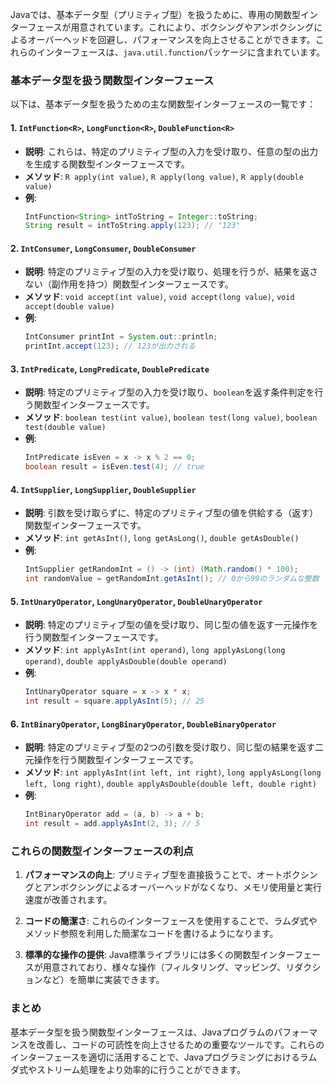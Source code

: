 Javaでは、基本データ型（プリミティブ型）を扱うために、専用の関数型インターフェースが用意されています。これにより、ボクシングやアンボクシングによるオーバーヘッドを回避し、パフォーマンスを向上させることができます。これらのインターフェースは、`java.util.function`パッケージに含まれています。

### 基本データ型を扱う関数型インターフェース

以下は、基本データ型を扱うための主な関数型インターフェースの一覧です：

#### 1. `IntFunction<R>`, `LongFunction<R>`, `DoubleFunction<R>`
- **説明**: これらは、特定のプリミティブ型の入力を受け取り、任意の型の出力を生成する関数型インターフェースです。
- **メソッド**: `R apply(int value)`, `R apply(long value)`, `R apply(double value)`
- **例**:
  ```java
  IntFunction<String> intToString = Integer::toString;
  String result = intToString.apply(123); // "123"
  ```

#### 2. `IntConsumer`, `LongConsumer`, `DoubleConsumer`
- **説明**: 特定のプリミティブ型の入力を受け取り、処理を行うが、結果を返さない（副作用を持つ）関数型インターフェースです。
- **メソッド**: `void accept(int value)`, `void accept(long value)`, `void accept(double value)`
- **例**:
  ```java
  IntConsumer printInt = System.out::println;
  printInt.accept(123); // 123が出力される
  ```

#### 3. `IntPredicate`, `LongPredicate`, `DoublePredicate`
- **説明**: 特定のプリミティブ型の入力を受け取り、`boolean`を返す条件判定を行う関数型インターフェースです。
- **メソッド**: `boolean test(int value)`, `boolean test(long value)`, `boolean test(double value)`
- **例**:
  ```java
  IntPredicate isEven = x -> x % 2 == 0;
  boolean result = isEven.test(4); // true
  ```

#### 4. `IntSupplier`, `LongSupplier`, `DoubleSupplier`
- **説明**: 引数を受け取らずに、特定のプリミティブ型の値を供給する（返す）関数型インターフェースです。
- **メソッド**: `int getAsInt()`, `long getAsLong()`, `double getAsDouble()`
- **例**:
  ```java
  IntSupplier getRandomInt = () -> (int) (Math.random() * 100);
  int randomValue = getRandomInt.getAsInt(); // 0から99のランダムな整数
  ```

#### 5. `IntUnaryOperator`, `LongUnaryOperator`, `DoubleUnaryOperator`
- **説明**: 特定のプリミティブ型の値を受け取り、同じ型の値を返す一元操作を行う関数型インターフェースです。
- **メソッド**: `int applyAsInt(int operand)`, `long applyAsLong(long operand)`, `double applyAsDouble(double operand)`
- **例**:
  ```java
  IntUnaryOperator square = x -> x * x;
  int result = square.applyAsInt(5); // 25
  ```

#### 6. `IntBinaryOperator`, `LongBinaryOperator`, `DoubleBinaryOperator`
- **説明**: 特定のプリミティブ型の2つの引数を受け取り、同じ型の結果を返す二元操作を行う関数型インターフェースです。
- **メソッド**: `int applyAsInt(int left, int right)`, `long applyAsLong(long left, long right)`, `double applyAsDouble(double left, double right)`
- **例**:
  ```java
  IntBinaryOperator add = (a, b) -> a + b;
  int result = add.applyAsInt(2, 3); // 5
  ```

### これらの関数型インターフェースの利点

1. **パフォーマンスの向上**: プリミティブ型を直接扱うことで、オートボクシングとアンボクシングによるオーバーヘッドがなくなり、メモリ使用量と実行速度が改善されます。

2. **コードの簡潔さ**: これらのインターフェースを使用することで、ラムダ式やメソッド参照を利用した簡潔なコードを書けるようになります。

3. **標準的な操作の提供**: Java標準ライブラリには多くの関数型インターフェースが用意されており、様々な操作（フィルタリング、マッピング、リダクションなど）を簡単に実装できます。

### まとめ

基本データ型を扱う関数型インターフェースは、Javaプログラムのパフォーマンスを改善し、コードの可読性を向上させるための重要なツールです。これらのインターフェースを適切に活用することで、Javaプログラミングにおけるラムダ式やストリーム処理をより効率的に行うことができます。
